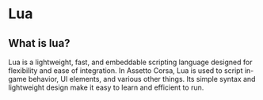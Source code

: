 # Lua

## What is lua?
Lua is a lightweight, fast, and embeddable scripting language designed for flexibility and ease of integration. In Assetto Corsa, Lua is used to script in-game behavior, UI elements, and various other things. Its simple syntax and lightweight design make it easy to learn and efficient to run.
